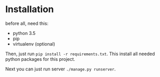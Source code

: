 # Installation
before all, need this:
- python 3.5
- pip
- virtualenv (optional)

Then, just run `pip install -r requirements.txt`. This install all needed
python packages for this project.

Next you can just run server `./manage.py runserver`.
